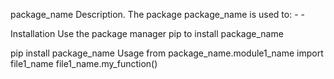 package_name
Description. The package package_name is used to: - -

Installation
Use the package manager pip to install package_name

pip install package_name
Usage
from package_name.module1_name import file1_name
file1_name.my_function()
